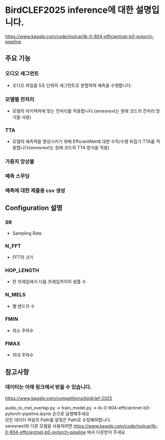 
# BirdCLEF2025 inference에 대한 설명입니다.
https://www.kaggle.com/code/molcar/lb-0-804-efficientnet-b0-pytorch-pipeline

## 주요 기능
### 오디오 세그먼트 
- 오디오 파일을 5초 단위의 세그먼트로 분할하여 예측을 수행합니다.

### 모델별 전처리 
- 모델의 아키텍처에 맞는 전처리를 적용합니다.(seresnext는 원래 코드의 전처리 방식을 사용)

### TTA 
- 모델의 예측력을 향상시키기 위해 EfficientNet에 대한 수직/수평 뒤집기 TTA를 적용합니다(seresnext는 원래 코드의 TTA 방식을 적용)
  
### 가중치 앙상블

### 예측 스무딩

### 예측에 대한 제출용 csv 생성  

## Configuration 설명
### SR
- Sampling Rate
### N_FFT
- FFT의 크기
### HOP_LENGTH
- 한 프레임에서 다음 프레임까지의 샘플 수
### N_MELS
- 멜 밴드의 수
### FMIN
- 최소 주파수
### FMAX
- 최대 주파수
  
## 참고사항
### 데이터는 아래 링크에서 받을 수 있습니다.
https://www.kaggle.com/competitions/birdclef-2025

audio_to_mel_overlap.py -> train_model.py -> lb-0-804-efficientnet-b0-pytorch-pipeline.ipynb 순으로 실행해주세요  
모든 데이터 파일의 Path를 알맞은 Path로 수정해야합니다.  
seresnext와 다른 모델을 사용하려면 https://www.kaggle.com/code/molcar/lb-0-804-efficientnet-b0-pytorch-pipeline 에서 다운받아 주세요
